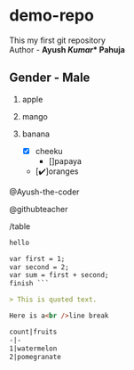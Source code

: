 # demo-repo
This my first git repository
<br>
Author - **Ayush *Kumar*\* Pahuja**   
## Gender - Male
1. apple
2. mango
3. banana

   - [x] cheeku
      - []papaya
   - [✔️]oranges


@Ayush-the-coder

@githubteacher

/table

```markdown here
hello

var first = 1;
var second = 2;
var sum = first + second;
finish ```

> This is quoted text.

Here is a<br />line break

count|fruits
-|-
1|watermelon
2|pomegranate
